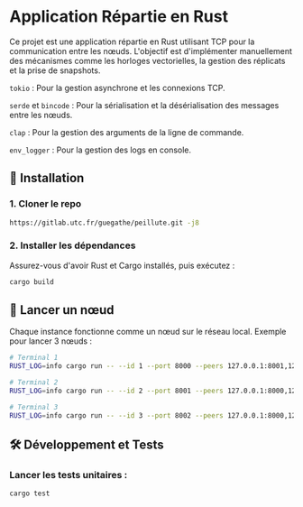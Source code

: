 # Application Répartie en Rust

Ce projet est une application répartie en Rust utilisant TCP pour la communication entre les nœuds.
L'objectif est d'implémenter manuellement des mécanismes comme les horloges vectorielles, la gestion des réplicats et la prise de snapshots.

`tokio` : Pour la gestion asynchrone et les connexions TCP.

`serde` et `bincode` : Pour la sérialisation et la désérialisation des messages entre les nœuds.

`clap` : Pour la gestion des arguments de la ligne de commande.

`env_logger` : Pour la gestion des logs en console.

## 🚀 Installation

### 1. Cloner le repo
```sh
https://gitlab.utc.fr/guegathe/peillute.git -j8
```

### 2. Installer les dépendances
Assurez-vous d'avoir Rust et Cargo installés, puis exécutez :
```sh
cargo build
```

## 📡 Lancer un nœud

Chaque instance fonctionne comme un nœud sur le réseau local. Exemple pour lancer 3 nœuds :
```sh
# Terminal 1
RUST_LOG=info cargo run -- --id 1 --port 8000 --peers 127.0.0.1:8001,127.0.0.1:8002

# Terminal 2
RUST_LOG=info cargo run -- --id 2 --port 8001 --peers 127.0.0.1:8000,127.0.0.1:8002

# Terminal 3
RUST_LOG=info cargo run -- --id 3 --port 8002 --peers 127.0.0.1:8000,127.0.0.1:8001
```

## 🛠️ Développement et Tests

### Lancer les tests unitaires :
```sh
cargo test
```
